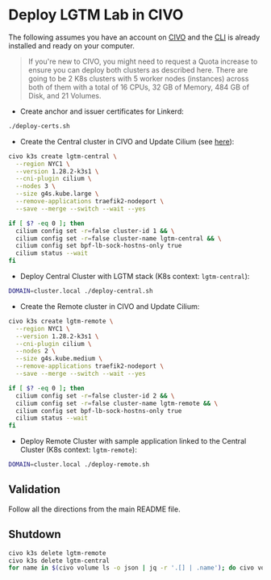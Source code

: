 # Deploy LGTM Lab in CIVO

The following assumes you have an account on [CIVO](https://www.civo.com/) and the [CLI](https://www.civo.com/docs/overview/civo-cli) is already installed and ready on your computer.

> If you're new to CIVO, you might need to request a Quota increase to ensure you can deploy both clusters as described here. There are going to be 2 K8s clusters with 5 worker nodes (instances) across both of them with a total of 16 CPUs, 32 GB of Memory, 484 GB of Disk, and 21 Volumes.

* Create anchor and issuer certificates for Linkerd:

```bash
./deploy-certs.sh
```

* Create the Central cluster in CIVO and Update Cilium (see [here](https://linkerd.io/2.14/reference/cluster-configuration/#cilium)):

```bash
civo k3s create lgtm-central \
  --region NYC1 \
  --version 1.28.2-k3s1 \
  --cni-plugin cilium \
  --nodes 3 \
  --size g4s.kube.large \
  --remove-applications traefik2-nodeport \
  --save --merge --switch --wait --yes

if [ $? -eq 0 ]; then
  cilium config set -r=false cluster-id 1 && \
  cilium config set -r=false cluster-name lgtm-central && \
  cilium config set bpf-lb-sock-hostns-only true
  cilium status --wait
fi
```

* Deploy Central Cluster with LGTM stack (K8s context: `lgtm-central`):

```bash
DOMAIN=cluster.local ./deploy-central.sh
```

* Create the Remote cluster in CIVO and Update Cilium:

```bash
civo k3s create lgtm-remote \
  --region NYC1 \
  --version 1.28.2-k3s1 \
  --cni-plugin cilium \
  --nodes 2 \
  --size g4s.kube.medium \
  --remove-applications traefik2-nodeport \
  --save --merge --switch --wait --yes

if [ $? -eq 0 ]; then
  cilium config set -r=false cluster-id 2 && \
  cilium config set -r=false cluster-name lgtm-remote && \
  cilium config set bpf-lb-sock-hostns-only true
  cilium status --wait
fi
```

* Deploy Remote Cluster with sample application linked to the Central Cluster (K8s context: `lgtm-remote`):

```bash
DOMAIN=cluster.local ./deploy-remote.sh
```

## Validation

Follow all the directions from the main README file.

## Shutdown

```bash
civo k3s delete lgtm-remote
civo k3s delete lgtm-central
for name in $(civo volume ls -o json | jq -r '.[] | .name'); do civo volume delete $name -y; done
```
